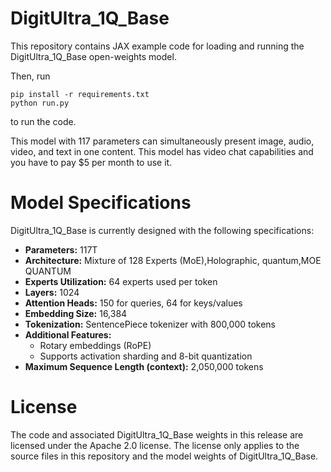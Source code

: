 # DigitUltra_1Q_Base

This repository contains JAX example code for loading and running the DigitUltra_1Q_Base open-weights model.

Then, run

```shell
pip install -r requirements.txt
python run.py
```

to run the code.

This model with 117 parameters can simultaneously present image, audio, video, and text in one content.
 This model has video chat capabilities and you have to pay $5 per month to use it. 
# Model Specifications

DigitUltra_1Q_Base is currently designed with the following specifications:

- **Parameters:** 117T
- **Architecture:** Mixture of 128 Experts (MoE),Holographic, quantum,MOE QUANTUM
- **Experts Utilization:** 64 experts used per token
- **Layers:** 1024
- **Attention Heads:** 150 for queries, 64 for keys/values
- **Embedding Size:** 16,384
- **Tokenization:** SentencePiece tokenizer with 800,000 tokens
- **Additional Features:**
  - Rotary embeddings (RoPE)
  - Supports activation sharding and 8-bit quantization
- **Maximum Sequence Length (context):** 2,050,000 tokens
# License

The code and associated DigitUltra_1Q_Base weights in this release are licensed under the
Apache 2.0 license. The license only applies to the source files in this
repository and the model weights of DigitUltra_1Q_Base.
